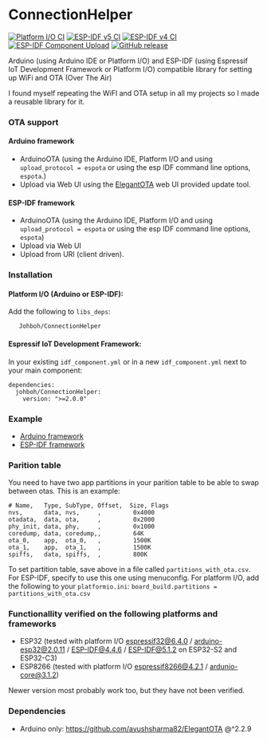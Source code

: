 # ConnectionHelper
[![Platform I/O CI](https://github.com/Johboh/ConnectionHelper/actions/workflows/platformio.yaml/badge.svg)](https://github.com/Johboh/ConnectionHelper/actions/workflows/platformio.yaml)
[![ESP-IDF v5 CI](https://github.com/Johboh/ConnectionHelper/actions/workflows/espidf5.yaml/badge.svg)](https://github.com/Johboh/ConnectionHelper/actions/workflows/espidf5.yaml)
[![ESP-IDF v4 CI](https://github.com/Johboh/ConnectionHelper/actions/workflows/espidf4.yaml/badge.svg)](https://github.com/Johboh/ConnectionHelper/actions/workflows/espidf4.yaml)
[![ESP-IDF Component Upload](https://github.com/Johboh/ConnectionHelper/actions/workflows/esp_upload_component.yaml/badge.svg)](https://components.espressif.com/components/johboh/connectionhelper)
[![GitHub release](https://img.shields.io/github/release/Johboh/ConnectionHelper.svg)](https://github.com/Johboh/ConnectionHelper/releases)

Arduino (using Arduino IDE or Platform I/O) and ESP-IDF (using Espressif IoT Development Framework or Platform I/O) compatible library for setting up WiFi and OTA (Over The Air)

I found myself repeating the WiFI and OTA setup in all my projects so I made a reusable library for it.

### OTA support

#### Arduino framework
- ArduinoOTA (using the Arduino IDE, Platform I/O and using `upload_protocol = espota` or using the esp IDF command line options, `espota`.)
- Upload via Web UI using the [ElegantOTA](https://github.com/ayushsharma82/ElegantOTA) web UI provided update tool.

#### ESP-IDF framework
- ArduinoOTA (using the Arduino IDE, Platform I/O and using `upload_protocol = espota` or using the esp IDF command line options, `espota`)
- Upload via Web UI
- Upload from URI (client driven).

### Installation
#### Platform I/O (Arduino or ESP-IDF):
Add the following to `libs_deps`:
```
   Johboh/ConnectionHelper
```
#### Espressif IoT Development Framework:
In your existing `idf_component.yml` or in a new `idf_component.yml` next to your main component:
```
dependencies:
  johboh/ConnectionHelper:
    version: ">=2.0.0"
```

### Example
- [Arduino framework](examples/arduino/WifiAndOta.ino)
- [ESP-IDF framework](examples/espidf/main/main.cpp)

### Parition table
You need to have two app partitions in your parition table to be able to swap between otas. This is an example:
```
# Name,   Type, SubType, Offset,  Size, Flags
nvs,      data, nvs,     ,         0x4000
otadata,  data, ota,     ,         0x2000
phy_init, data, phy,     ,         0x1000
coredump, data, coredump,,         64K
ota_0,    app,  ota_0,   ,         1500K
ota_1,    app,  ota_1,   ,         1500K
spiffs,	  data,	spiffs,	 ,	       800K
```
To set partition table, save above in a file called `partitions_with_ota.csv`. For ESP-IDF, specify to use this one using menuconfig. For platform I/O, add the following to your `platformio.ini`: `board_build.partitions = partitions_with_ota.csv`

### Functionallity verified on the following platforms and frameworks
- ESP32 (tested with platform I/O [espressif32@6.4.0](https://github.com/platformio/platform-espressif32) / [arduino-esp32@2.0.11](https://github.com/espressif/arduino-esp32) / [ESP-IDF@4.4.6](https://github.com/espressif/esp-idf) / [ESP-IDF@5.1.2](https://github.com/espressif/esp-idf) on ESP32-S2 and ESP32-C3)
- ESP8266 (tested with platform I/O [espressif8266@4.2.1](https://github.com/platformio/platform-espressif8266) / [ardunio-core@3.1.2](https://github.com/esp8266/Arduino))

Newer version most probably work too, but they have not been verified.

### Dependencies
- Arduino only: https://github.com/ayushsharma82/ElegantOTA @^2.2.9
